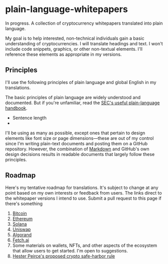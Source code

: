 # plain-language-whitepapers

In progress. A collection of cryptocurrency whitepapers translated into plain language. 

My goal is to help interested, non-technical individuals gain a basic understanding of cryptocurrencies. I will translate headings and text. I won't include code snippets, graphics, or other non-textual elements. I'll reference these elements as appropriate in my versions.

## Principles

I'll use the following principles of plain language and global English in my translations.

The basic principles of plain language are widely understood and documented. But if you're unfamiliar, read the [SEC's useful plain-language handbook](https://www.sec.gov/pdf/handbook.pdf).

- Sentence length
- 

I'll be using as many as possible, except ones that pertain to design elements like font size or page dimensions—these are out of my control since I'm writing plain-text documents and posting them on a GitHub repository. However, the combination of [Markdown](https://guides.github.com/features/mastering-markdown/) and GitHub's own design decisions results in readable documents that largely follow these principles.

## Roadmap

Here's my tentative roadmap for translations. It's subject to change at any point based on my own interests or feedback from users. The links direct to the whitepaper versions I intend to use. Submit a pull request to this page if there's something 

1. [Bitcoin](https://bitcoin.org/bitcoin.pdf)
2. [Ethereum](https://ethereum.org/en/whitepaper/)
3. [Solana](https://solana.com/solana-whitepaper.pdf)
4. [Uniswap](https://uniswap.org/whitepaper-v3.pdf)
5. [Algorand](https://www.algorand.com/technology/white-papers)
6. [Fetch.ai](https://fetch.ai/wp-content/uploads/2019/10/Fetch.AI-Economics-white-paper.pdf)
7. Some materials on wallets, NFTs, and other aspects of the ecosystem that allow users to get started. I'm open to suggestions.
8. [Hester Peirce's proposed crypto safe-harbor rule](https://github.com/CommissionerPeirce/SafeHarbor2.0)

